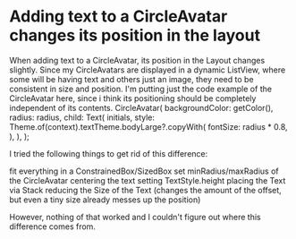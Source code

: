 
# Adding text to a CircleAvatar changes its position in the layout

When adding text to a CircleAvatar, its position in the Layout changes slightly.
Since my CircleAvatars are displayed in a dynamic ListView, where some will be having text and others just an image, they need to be consistent in size and position.
I'm putting just the code example of the CircleAvatar here, since i think its positioning should be completely independent of its contents.
CircleAvatar(
      backgroundColor: getColor(),
      radius: radius,
      child: Text(
        initials,
        style: Theme.of(context).textTheme.bodyLarge?.copyWith(
              fontSize: radius * 0.8,
            ),
      ),
    );

I tried the following things to get rid of this difference:

fit everything in a ConstrainedBox/SizedBox
set minRadius/maxRadius of the CircleAvatar
centering the text
setting TextStyle.height
placing the Text via Stack
reducing the Size of the Text (changes the amount of the offset, but even a tiny size already messes up the position)

However, nothing of that worked and I couldn't figure out where this difference comes from.

        